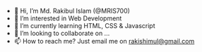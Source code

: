 - 👋 Hi, I’m Md. Rakibul Islam (@MRIS700)
- 👀 I’m interested in Web Development
- 🌱 I’m currently learning HTML, CSS & Javascript
- 💞️ I’m looking to collaborate on ...
- 📫 How to reach me? Just email me on rakishimul@gmail.com 

<!---
MRIS700/MRIS700 is a ✨ special ✨ repository because its `README.md` (this file) appears on your GitHub profile.
You can click the Preview link to take a look at your changes.
--->
